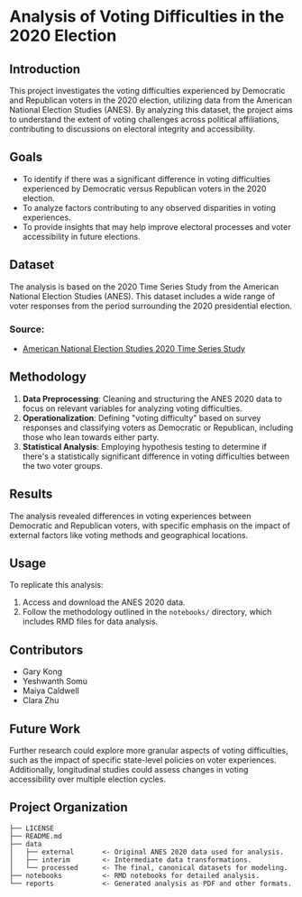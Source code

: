 # Analysis of Voting Difficulties in the 2020 Election

## Introduction

This project investigates the voting difficulties experienced by Democratic and Republican voters in the 2020 election, utilizing data from the American National Election Studies (ANES). By analyzing this dataset, the project aims to understand the extent of voting challenges across political affiliations, contributing to discussions on electoral integrity and accessibility.

## Goals

- To identify if there was a significant difference in voting difficulties experienced by Democratic versus Republican voters in the 2020 election.
- To analyze factors contributing to any observed disparities in voting experiences.
- To provide insights that may help improve electoral processes and voter accessibility in future elections.

## Dataset

The analysis is based on the 2020 Time Series Study from the American National Election Studies (ANES). This dataset includes a wide range of voter responses from the period surrounding the 2020 presidential election.

### Source:
- [American National Election Studies 2020 Time Series Study](https://electionstudies.org)

## Methodology

1. **Data Preprocessing**: Cleaning and structuring the ANES 2020 data to focus on relevant variables for analyzing voting difficulties.
2. **Operationalization**: Defining "voting difficulty" based on survey responses and classifying voters as Democratic or Republican, including those who lean towards either party.
3. **Statistical Analysis**: Employing hypothesis testing to determine if there's a statistically significant difference in voting difficulties between the two voter groups.

## Results

The analysis revealed differences in voting experiences between Democratic and Republican voters, with specific emphasis on the impact of external factors like voting methods and geographical locations.

## Usage

To replicate this analysis:
1. Access and download the ANES 2020 data.
2. Follow the methodology outlined in the `notebooks/` directory, which includes RMD files for data analysis.

## Contributors
- Gary Kong
- Yeshwanth Somu
- Maiya Caldwell
- Clara Zhu

## Future Work

Further research could explore more granular aspects of voting difficulties, such as the impact of specific state-level policies on voter experiences. Additionally, longitudinal studies could assess changes in voting accessibility over multiple election cycles.

## Project Organization

    ├── LICENSE
    ├── README.md          
    ├── data
    │   ├── external       <- Original ANES 2020 data used for analysis.
    │   ├── interim        <- Intermediate data transformations.
    │   └── processed      <- The final, canonical datasets for modeling.
    ├── notebooks          <- RMD notebooks for detailed analysis. 
    └── reports            <- Generated analysis as PDF and other formats.
